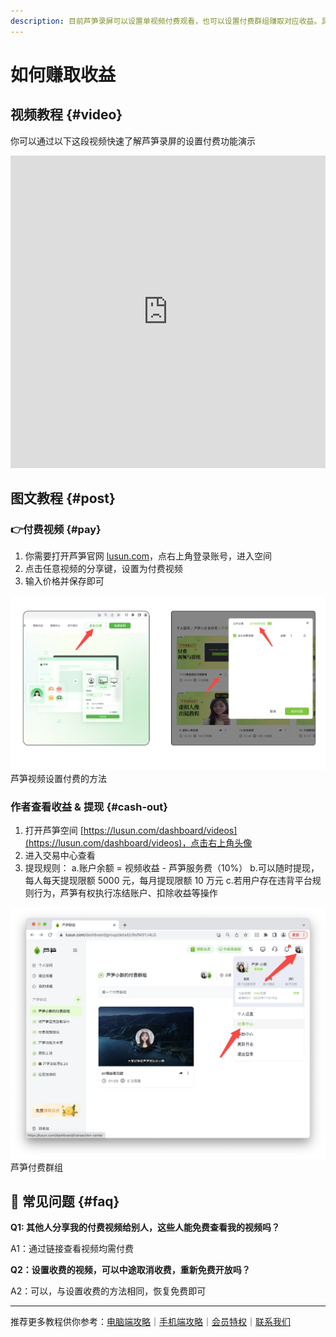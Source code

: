 ```yaml
---
description: 目前芦笋录屏可以设置单视频付费观看，也可以设置付费群组赚取对应收益。具体操作方法可以看看这篇介绍说明。
---
```


# 如何赚取收益

## 视频教程 {#video}

你可以通过以下这段视频快速了解芦笋录屏的设置付费功能演示

<iframe src="https://lusun.com/embed/?id=ojPUUe7S5eV" width="100%" height="500px" scrolling="no" border="0" frameborder="no" framespacing="0" allowfullscreen="true"></iframe>

## 图文教程 {#post}

### 👉付费视频 {#pay}

1. 你需要打开芦笋官网 [lusun.com](http://lusun.com/?ref=help.lusun.com)，点右上角登录账号，进入空间
2. 点击任意视频的分享键，设置为付费视频
3. 输入价格并保存即可

<ImgCenter><img src="../public/.gitbook/assets/芦笋录屏设置付费.png" alt=""></ImgCenter>
<ImgDesc>芦笋视频设置付费的方法</ImgDesc>

### 作者查看收益 & 提现 {#cash-out}

1. 打开芦笋空间 [https://lusun.com/dashboard/videos](https://lusun.com/dashboard/videos)，点击右上角头像
2. 进入交易中心查看
3. 提现规则：
   a.账户余额 = 视频收益 - 芦笋服务费（10%）
   b.可以随时提现，每人每天提现限额 5000 元，每月提现限额 10 万元
   c.若用户存在违背平台规则行为，芦笋有权执行冻结账户、扣除收益等操作

<ImgCenter><img src="../public/.gitbook/assets/芦笋群组设置付费 (1).png" alt=""></ImgCenter>
<ImgDesc>芦笋付费群组</ImgDesc>

## 👀 常见问题 {#faq}

**Q1: 其他人分享我的付费视频给别人，这些人能免费查看我的视频吗？**

A1：通过链接查看视频均需付费


**Q2：设置收费的视频，可以中途取消收费，重新免费开放吗？**

A2：可以，与设置收费的方法相同，恢复免费即可

***

推荐更多教程供你参考：[电脑端攻略](../basic/pc.md)｜[手机端攻略](../basic/phone.md)｜[会员特权](../basic/vip.md)｜[联系我们](../contact.md)
